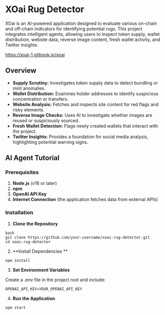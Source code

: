 # XOai Rug Detector

XOai is an AI-powered application designed to evaluate various on-chain and off-chain indicators for identifying potential rugs. This project integrates intelligent agents, allowing users to inspect token supply, wallet distribution, website data, reverse image content, fresh wallet activity, and Twitter insights.

https://xoai-1.gitbook.io/xoai

## Overview

- **Supply Scrutiny:** Investigates token supply data to detect bundling or mint anomalies.
- **Wallet Distribution:** Examines holder addresses to identify suspicious concentration or transfers.
- **Website Analysis:** Fetches and inspects site content for red flags and risky elements.
- **Reverse Image Checks:** Uses AI to investigate whether images are reused or suspiciously sourced.
- **Fresh Wallet Detection:** Flags newly created wallets that interact with the project.
- **Twitter Insights:** Provides a foundation for social media analysis, highlighting potential warning signs.

## AI Agent Tutorial

### Prerequisites

1. **Node.js** (v16 or later)  
2. **npm**  
3. **OpenAI API Key**  
4. **Internet Connection** (the application fetches data from external APIs)

### Installation

1. **Clone the Repository**  
``` 
bash
git clone https://github.com/your-username/xoai-rug-detector.git
cd xoai-rug-detector 
```

2. **Install Dependencies **
``` 
npm install
``` 

3. **Set Environment Variables**

Create a .env file in the project root and include:
```
OPENAI_API_KEY=YOUR_OPENAI_API_KEY
```

4. **Run the Application**
```
npm start
```
